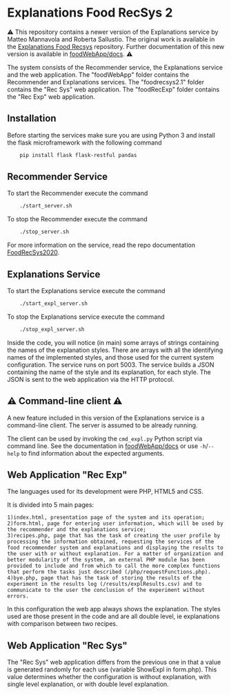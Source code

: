 # Explanations Food RecSys 2

:warning: This repository contains a newer version of the Explanations service by Matteo Mannavola and Roberta Sallustio. The original work is available in the [Explanations Food Recsys](https://github.com/swapUniba/explanations_food_recsys) repository. Further documentation of this new version is available in [foodWebApp/docs](https://github.com/swapUniba/explanations_food_recsys_2/tree/master/foodWebApp/docs). :warning:

The system consists of the Recommender service, the Explanations service and the web application.
The "foodWebApp" folder contains the Recommender and Explanations services.
The "foodrecsys2.1" folder contains the "Rec Sys" web application.
The "foodRecExp" folder contains the "Rec Exp" web application.


## Installation

Before starting the services make sure you are using Python 3 and install the flask microframework with the following command

```bash
    pip install flask flask-restful pandas
```

## Recommender Service

To start the Recommender execute the command

```bash
    ./start_server.sh 
```

To stop the Recommender execute the command

```bash
    ./stop_server.sh 
```

For more information on the service, read the repo documentation [FoodRecSys2020](https://github.com/swapUniba/FoodRecSys2020).


## Explanations Service

To start the Explanations service execute the command

```bash
    ./start_expl_server.sh 
```

To stop the Explanations service execute the command

```bash
    ./stop_expl_server.sh 
```

Inside the code, you will notice (in main) some arrays of strings containing the names of the explanation styles.
There are arrays with all the identifying names of the implemented styles, and those used for the current system configuration.
The service runs on port 5003. The service builds a JSON containing the name of the style and its explanation, for each style. The JSON is sent to the web application via the HTTP protocol.


## :warning: Command-line client :warning:

A new feature included in this version of the Explanations service is a command-line client. The server is assumed to be already running.

The client can be used by invoking the `cmd_expl.py` Python script via command line. See the documentation in [foodWebApp/docs](https://github.com/swapUniba/explanations_food_recsys_2/tree/master/foodWebApp/docs) or use `-h`/`--help` to find information about the expected arguments.


## Web Application "Rec Exp"

The languages used for its development were PHP, HTML5 and CSS.

It is divided into 5 main pages:

    1)index.html, presentation page of the system and its operation;
    2)form.html, page for entering user information, which will be used by the recommender and the explanations service;
    3)recipes.php, page that has the task of creating the user profile by processing the information obtained, requesting the services of the food recommender system and explanations and displaying the results to the user with or without explanation. For a matter of organization and better modularity of the system, an external PHP module has been provided to include and from which to call the more complex functions that perform the tasks just described (/php/requestFunctions.php).
    4)bye.php, page that has the task of storing the results of the experiment in the results log (/results/explResults.csv) and to communicate to the user the conclusion of the experiment without errors.


In this configuration the web app always shows the explanation.
The styles used are those present in the code and are all double level, ie explanations with comparison between two recipes.


## Web Application "Rec Sys"

The "Rec Sys" web application differs from the previous one in that a value is generated randomly for each use (variable ShowExpl in form.php).
This value determines whether the configuration is without explanation, with single level explanation, or with double level explanation.